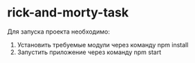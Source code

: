 # rick-and-morty-task
Для запуска проекта необходимо:
1. Установить требуемые модули через команду npm install
2. Запустить приложение через команду npm start  
